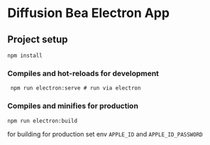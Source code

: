 # Diffusion Bea Electron App

## Project setup

```shell
npm install

```

### Compiles and hot-reloads for development

```shell
 npm run electron:serve # run via electron
```

### Compiles and minifies for production

```shell
npm run electron:build
```

for building for production set env `APPLE_ID` and `APPLE_ID_PASSWORD`
